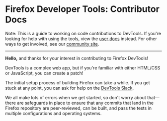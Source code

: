 # Firefox Developer Tools: Contributor Docs

Note: This is a guide to working on code contributions to DevTools. If you're looking for help with using the tools, view the [user docs](https://developer.mozilla.org/en-US/docs/Tools) instead. For other ways to get involved, see our [community site](https://firefox-dev.tools).

---

**Hello,** and thanks for your interest in contributing to Firefox DevTools!

DevTools is a complex web app, but if you're familiar with either HTML/CSS or JavaScript, you can create a patch!

The initial setup process of building Firefox can take a while. If you get stuck at any point, you can ask for help on the [DevTools Slack](https://devtools-html-slack.herokuapp.com/).

We all make lots of errors when we get started, so don't worry about that—there are safeguards in place to ensure that any commits that land in the Firefox repository are peer-reviewed, can be built, and pass the tests in multiple configurations and operating systems.
